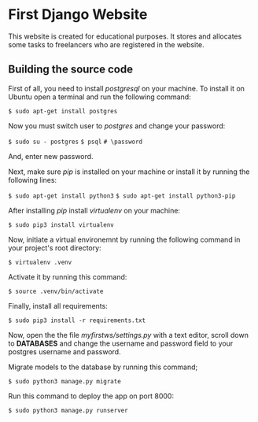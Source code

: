 # First Django Website

This website is created for educational purposes. It stores and allocates some tasks to freelancers who are registered in the website. 

## Building the source code

First of all, you need to install *postgresql* on your machine.
To install it on Ubuntu open a terminal and run the following command:

`$ sudo apt-get install postgres`

Now you must switch user to *postgres* and change your password:

`$ sudo su - postgres`
`$ psql` 
`# \password` 
 
And, enter new password.


Next, make sure *pip* is installed on your machine or install it by running the following lines:

`$ sudo apt-get install python3`
`$ sudo apt-get install python3-pip`

After installing *pip* install *virtualenv* on your machine:

`$ sudo pip3 install virtualenv`

Now, initiate a virtual environemnt by running the following command in your project's root directory:

`$ virtualenv .venv`

Activate it by running this command:

`$ source .venv/bin/activate`

Finally, install all requirements:

`$ sudo pip3 install -r requirements.txt`

Now, open the the file *myfirstws/settings.py* with a text editor, scroll down to **DATABASES**  and change the username and password field to your postgres username and password. 

Migrate models to the database by running this command;

`$ sudo python3 manage.py migrate`

Run this command to deploy the app on port 8000:

`$ sudo python3 manage.py runserver`


